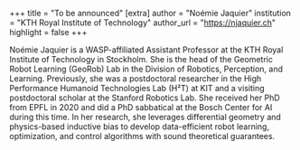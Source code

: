 +++
title = "To be announced"
[extra]
author = "Noémie Jaquier"
institution = "KTH Royal Institute of Technology"
author_url = "https://njaquier.ch"
highlight = false
+++

Noémie Jaquier is a WASP-affiliated Assistant Professor at the KTH Royal Institute of Technology in Stockholm. She is the head of the Geometric Robot Learning (GeoRob) Lab in the Division of Robotics, Perception, and Learning. Previously, she was a postdoctoral researcher in the  High Performance Humanoid Technologies Lab (H²T) at KIT and a visiting postdoctoral scholar at the Stanford Robotics Lab. She received her PhD from EPFL in 2020 and did a PhD sabbatical at the Bosch Center for AI during this time. In her research, she leverages differential geometry and physics-based inductive bias to develop data-efficient robot learning, optimization, and control algorithms with sound theoretical guarantees.